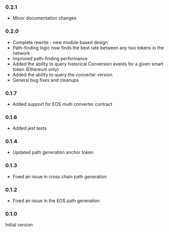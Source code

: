 ### 0.2.1
* Minor documentation changes

### 0.2.0
* Complete rewrite - new module based design
* Path-finding logic now finds the best rate between any two tokens in the network
* Improved path-finding performance
* Added the ability to query historical Conversion events for a given smart token (Ethereum only)
* Added the ability to query the converter version
* General bug fixes and cleanups


### 0.1.7
* Added support for EOS multi converter contract


### 0.1.6
* Added jest tests


### 0.1.4
* Updated path generation anchor token


### 0.1.3
* Fixed an issue in cross chain path generation


### 0.1.2
* Fixed an issue in the EOS path generation


### 0.1.0
Initial version
